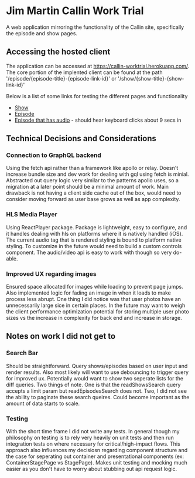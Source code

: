 # Jim Martin Callin Work Trial

A web application mirroring the functionality of the Callin site, specifically the episode and show pages.

## Accessing the hosted client

The application can be accessed at https://callin-worktrial.herokuapp.com/.
The core portion of the implented client can be found at the path '/episode/{episode-title}-{episode-link-id}' or '/show/{show-title}-{show-link-id}'

Below is a list of some links for testing the different pages and functionality

* [Show](https://callin-worktrial.herokuapp.com/show/a-kiss-on-the-lips-phjmSjCNLM)
* [Episode](https://callin-worktrial.herokuapp.com/episode/emotes-yRZyeGfcUn)
* [Episode that has audio](https://callin-worktrial.herokuapp.com/episode/x-CstOqNRiiS) - should hear keyboard clicks about 9 secs in

## Technical Decisions and Considerations

### Connection to GraphQL backend
Using the fetch api rather than a framework like apollo or relay. Doesn't increase bundle size and dev work for dealing with gql using fetch is minial. Abstracted out query logic very similar to the patterns apollo uses, so a migration at a later point should be a minimal amount of work. Main drawback is not having a client side cache out of the box, would need to consider moving forward as user base grows as well as app complexity.

### HLS Media Player
Using ReactPlayer package. Package is lightweight, easy to configure, and it handles dealing with hls on platforms where it is natively handled (iOS). The current audio tag that is rendered styling is bound to platform native styling. To customize in the future would need to build a custom controls component. The audio/video api is easy to work with though so very do-able.

### Improved UX regarding images
Ensured space allocated for images while loading to prevent page jumps. Also implemented logic for fading an image in when it loads to make process less abrupt.
One thing I did notice was that user photos have an unnecessarily large sice in certain places. In the future may want to weigh the client performance optimization potential for storing multiple user photo sizes vs the increase in complexity for back end and increase in storage.

## Notes on work I did not get to

### Search Bar
Should be straightforward. Query shows/episodes based on user input and render results. Also most likely will want to use debouncing to trigger query for improved ux. Potentially would want to show two seperate lists for the diff queries.
Two things of note. One is that the readShowsSearch query accepts a limit param but readEpisodesSearch does not. Two, I did not see the ability to paginate these search queires. Could become important as the amount of data starts to scale.

### Testing
With the short time frame I did not write any tests. In general though my philosophy on testing is to rely very heavily on unit tests and then run integration tests on where necessary for critical/high-impact flows. This approach also influences my decisiosn regarding component structure and the case for seperating out container and presentational components (ex: ContainerStagePage vs StagePage). Makes unit testing and mocking much easier as you don't have to worry about stubbing out api request logic.